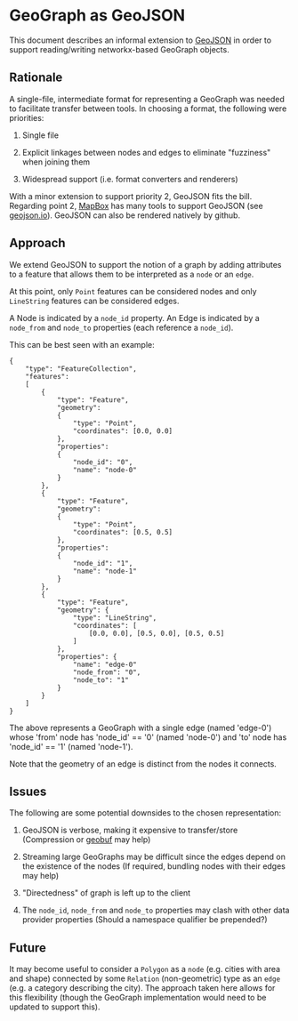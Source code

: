 # GeoGraph as GeoJSON

This document describes an informal extension to [GeoJSON](http://geojson.org/geojson-spec.html) 
in order to support reading/writing networkx-based GeoGraph objects.

## Rationale

A single-file, intermediate format for representing a GeoGraph was needed to 
facilitate transfer between tools.  In choosing a format, the following were priorities:

1.  Single file

2.  Explicit linkages between nodes and edges to eliminate "fuzziness" when joining them

3.  Widespread support (i.e. format converters and renderers)

With a minor extension to support priority 2, GeoJSON fits the bill.  Regarding point 2, [MapBox](https://github.com/mapbox) has many tools to support GeoJSON (see [geojson.io](http://geojson.io)).  GeoJSON can also be rendered natively by github.  

## Approach

We extend GeoJSON to support the notion of a graph by adding attributes to
a feature that allows them to be interpreted as a `node` or an `edge`.  

At this point, only `Point` features can be considered nodes and only 
`LineString` features can be considered edges.  

A Node is indicated by a `node_id` property.
An Edge is indicated by a `node_from` and `node_to` properties 
(each reference a `node_id`).  

This can be best seen with an example:

```
{ 
    "type": "FeatureCollection",
    "features": 
    [
        { 
            "type": "Feature",
            "geometry": 
            {
                "type": "Point", 
                "coordinates": [0.0, 0.0]
            },
            "properties": 
            {
                "node_id": "0",
                "name": "node-0"
            }
        },
        { 
            "type": "Feature",
            "geometry": 
            {
                "type": "Point", 
                "coordinates": [0.5, 0.5]
            },
            "properties": 
            {
                "node_id": "1",
                "name": "node-1"
            }
        },
        { 
            "type": "Feature",
            "geometry": {
                "type": "LineString",
                "coordinates": [
                    [0.0, 0.0], [0.5, 0.0], [0.5, 0.5]
                ]
            },
            "properties": {
                "name": "edge-0"
                "node_from": "0",
                "node_to": "1"
            }
        }
    ]
}

```

The above represents a GeoGraph with a single edge (named 'edge-0') whose
'from' node has 'node_id' == '0' (named 'node-0') and 'to' node has 
'node_id' == '1' (named 'node-1'). 

Note that the geometry of an edge is distinct from the nodes it connects.  

## Issues

The following are some potential downsides to the chosen representation:

1.  GeoJSON is verbose, making it expensive to transfer/store (Compression or [geobuf](https://github.com/mapbox/geobuf) may help)

2.  Streaming large GeoGraphs may be difficult since the edges depend on the existence of the nodes (If required, bundling nodes with their edges may help)

3.  "Directedness" of graph is left up to the client

4.  The `node_id`, `node_from` and `node_to` properties may clash with other data provider properties (Should a namespace qualifier be prepended?)


## Future

It may become useful to consider a `Polygon` as a `node` (e.g. cities with 
area and shape) connected by some `Relation` (non-geometric) type as an `edge`
(e.g. a category describing the city).  The approach taken here allows for 
this flexibility (though the GeoGraph implementation would need to be updated
to support this). 
